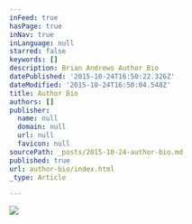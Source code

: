 ```yaml
---
inFeed: true
hasPage: true
inNav: true
inLanguage: null
starred: false
keywords: []
description: Brian Andrews Author Bio
datePublished: '2015-10-24T16:50:22.326Z'
dateModified: '2015-10-24T16:50:04.548Z'
title: Author Bio
authors: []
publisher:
  name: null
  domain: null
  url: null
  favicon: null
sourcePath: _posts/2015-10-24-author-bio.md
published: true
url: author-bio/index.html
_type: Article

---
```

![](https://the-grid-user-content.s3-us-west-2.amazonaws.com/c8efdd95-3da2-409d-b4df-ffb806c437b7.jpg)